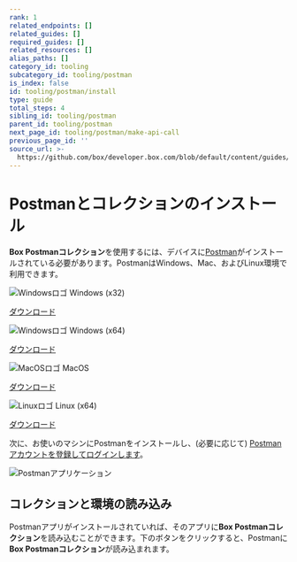 ```yaml
---
rank: 1
related_endpoints: []
related_guides: []
required_guides: []
related_resources: []
alias_paths: []
category_id: tooling
subcategory_id: tooling/postman
is_index: false
id: tooling/postman/install
type: guide
total_steps: 4
sibling_id: tooling/postman
parent_id: tooling/postman
next_page_id: tooling/postman/make-api-call
previous_page_id: ''
source_url: >-
  https://github.com/box/developer.box.com/blob/default/content/guides/tooling/postman/install.md
---
```

<!-- alex disable postman-postwoman -->

# Postmanとコレクションのインストール

**Box Postmanコレクション**を使用するには、デバイスに[Postman][postman]がインストールされている必要があります。PostmanはWindows、Mac、およびLinux環境で利用できます。

<Grid columns="4">

<Download>

![Windowsロゴ](./quick-start/windows.png) Windows (x32)

[ダウンロード](https://dl.pstmn.io/download/latest/win32)

</Download>

<Download>

![Windowsロゴ](./quick-start/windows.png) Windows (x64)

[ダウンロード](https://dl.pstmn.io/download/latest/win64)

</Download>

<Download>

![MacOSロゴ](./quick-start/macos.png) MacOS

[ダウンロード](https://dl.pstmn.io/download/latest/macos)

</Download>

<Download>

![Linuxロゴ](./quick-start/linux.png) Linux (x64)

[ダウンロード](https://dl.pstmn.io/download/latest/linux64)

</Download>

</Grid>

次に、お使いのマシンにPostmanをインストールし、(必要に応じて) [Postmanアカウントを登録してログインします][register]。

<ImageFrame border center>

![Postmanアプリケーション](./quick-start/postman-example.png)

</ImageFrame>

## コレクションと環境の読み込み

Postmanアプリがインストールされていれば、そのアプリに**Box Postmanコレクション**を読み込むことができます。下のボタンをクリックすると、Postmanに**Box Postmanコレクション**が読み込まれます。

<Postman anonymous>

</Postman>

[register]: https://identity.getpostman.com/signup

[postman]: https://getpostman.com
